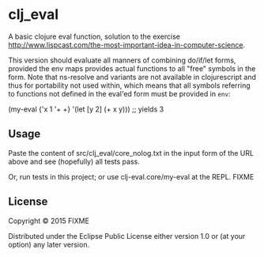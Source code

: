 # clj_eval

A basic clojure eval function, solution to the exercise http://www.lispcast.com/the-most-important-idea-in-computer-science. 

This version should evaluate all manners of combining do/if/let forms, provided the env maps provides actual functions to all "free" symbols in the form. Note that ns-resolve and variants are not available in clojurescript and thus for portability not used within, which means that all symbols referring to functions not defined in the eval'ed form must be provided in `env`:

(my-eval {'x 1 '+ +} '(let \[y 2\] (+ x y)))
;; yields 3 

## Usage
Paste the content of src/clj_eval/core_nolog.txt in the input form of the URL above and see (hopefully) all tests pass.

Or, run tests in this project; or use clj-eval.core/my-eval at the REPL. 
FIXME

## License

Copyright © 2015 FIXME

Distributed under the Eclipse Public License either version 1.0 or (at
your option) any later version.
